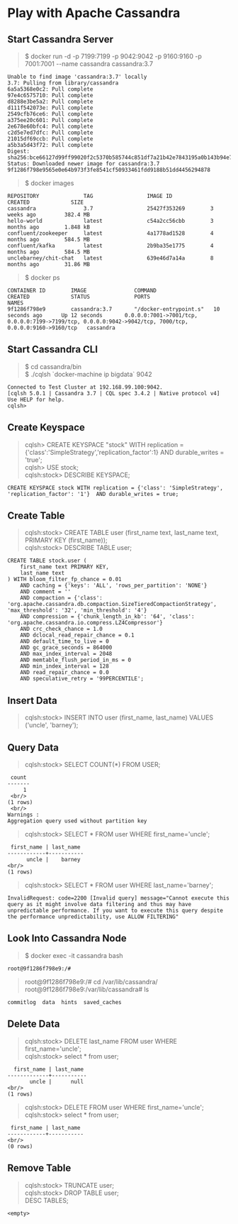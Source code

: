 # Play with Apache Cassandra
## Start Cassandra Server
> $ docker run -d -p 7199:7199 -p 9042:9042 -p 9160:9160 -p 7001:7001 --name cassandra cassandra:3.7
```
Unable to find image 'cassandra:3.7' locally
3.7: Pulling from library/cassandra
6a5a5368e0c2: Pull complete
97e4c6575710: Pull complete
d8288e3be5a2: Pull complete
d111f542073e: Pull complete
2549cfb76ce6: Pull complete
a375ee20c601: Pull complete
2e678e60bfc4: Pull complete
c2d5e7ed7dfc: Pull complete
21015df69ccb: Pull complete
a5b3a5d43f72: Pull complete
Digest: sha256:bce66127d99ff99020f2c5370b585744c851df7a21b42e7843195a0b143b94e7
Status: Downloaded newer image for cassandra:3.7
9f1286f798e9565e0e64b973f3fe8541cf50933461fdd9188b51dd4456294878
```
> $ docker images
```
REPOSITORY              TAG                 IMAGE ID            CREATED             SIZE
cassandra               3.7                 25427f353269        3 weeks ago         382.4 MB
hello-world             latest              c54a2cc56cbb        3 months ago        1.848 kB
confluent/zookeeper     latest              4a1778ad1528        4 months ago        584.5 MB
confluent/kafka         latest              2b9ba35e1775        4 months ago        584.5 MB
unclebarney/chit-chat   latest              639e46d7a14a        8 months ago        31.86 MB
```
> $ docker ps
```
CONTAINER ID        IMAGE               COMMAND                  CREATED             STATUS              PORTS                                                                                                      NAMES
9f1286f798e9        cassandra:3.7       "/docker-entrypoint.s"   10 seconds ago      Up 12 seconds       0.0.0.0:7001->7001/tcp, 0.0.0.0:7199->7199/tcp, 0.0.0.0:9042->9042/tcp, 7000/tcp, 0.0.0.0:9160->9160/tcp   cassandra
```

## Start Cassandra CLI
> $ cd cassandra/bin<br/>
> $ ./cqlsh \`docker-machine ip bigdata\` 9042
```
Connected to Test Cluster at 192.168.99.100:9042.
[cqlsh 5.0.1 | Cassandra 3.7 | CQL spec 3.4.2 | Native protocol v4]
Use HELP for help.
cqlsh>
```

## Create Keyspace
> cqlsh> CREATE KEYSPACE "stock" WITH replication = {'class':'SimpleStrategy','replication_factor':1} AND durable_writes = 'true'; <br/>
> cqlsh> USE stock;<br/>
> cqlsh:stock> DESCRIBE KEYSPACE;
```
CREATE KEYSPACE stock WITH replication = {'class': 'SimpleStrategy', 'replication_factor': '1'}  AND durable_writes = true;
```

## Create Table
> cqlsh:stock> CREATE TABLE user (first_name text, last_name text, PRIMARY KEY (first_name));<br/>
> cqlsh:stock> DESCRIBE TABLE user;
```
CREATE TABLE stock.user (
    first_name text PRIMARY KEY,
    last_name text
) WITH bloom_filter_fp_chance = 0.01
    AND caching = {'keys': 'ALL', 'rows_per_partition': 'NONE'}
    AND comment = ''
    AND compaction = {'class': 'org.apache.cassandra.db.compaction.SizeTieredCompactionStrategy', 'max_threshold': '32', 'min_threshold': '4'}
    AND compression = {'chunk_length_in_kb': '64', 'class': 'org.apache.cassandra.io.compress.LZ4Compressor'}
    AND crc_check_chance = 1.0
    AND dclocal_read_repair_chance = 0.1
    AND default_time_to_live = 0
    AND gc_grace_seconds = 864000
    AND max_index_interval = 2048
    AND memtable_flush_period_in_ms = 0
    AND min_index_interval = 128
    AND read_repair_chance = 0.0
    AND speculative_retry = '99PERCENTILE';
```

## Insert Data
> cqlsh:stock> INSERT INTO user (first_name, last_name) VALUES ('uncle', 'barney');

## Query Data
> cqlsh:stock> SELECT COUNT(*) FROM USER;
```
 count
-------
     1
 <br/>
(1 rows)
 <br/>
Warnings :
Aggregation query used without partition key
```
> cqlsh:stock> SELECT * FROM user WHERE first_name='uncle';
```
 first_name | last_name
------------+-----------
      uncle |    barney
<br/>
(1 rows)
```
> cqlsh:stock> SELECT * FROM user WHERE last_name='barney';
```
InvalidRequest: code=2200 [Invalid query] message="Cannot execute this query as it might involve data filtering and thus may have unpredictable performance. If you want to execute this query despite the performance unpredictability, use ALLOW FILTERING"
```

## Look Into Cassandra Node
> $ docker exec -it cassandra bash
```
root@9f1286f798e9:/#
```
> root@9f1286f798e9:/# cd /var/lib/cassandra/ <br/>
> root@9f1286f798e9:/var/lib/cassandra# ls
```
commitlog  data  hints  saved_caches
```

## Delete Data
> cqlsh:stock> DELETE last_name FROM user WHERE first_name='uncle'; <br/>
> cqlsh:stock> select * from user;
```
  first_name | last_name
-------------+-----------
       uncle |      null
<br/>
(1 rows)
```
> cqlsh:stock> DELETE FROM user WHERE first_name='uncle'; <br/>
> cqlsh:stock> select * from user;
```
 first_name | last_name
------------+-----------
<br/>
(0 rows)
```

## Remove Table
> cqlsh:stock> TRUNCATE user;<br/>
> cqlsh:stock> DROP TABLE user;<br/>
> DESC TABLES;
```
<empty>
``` 